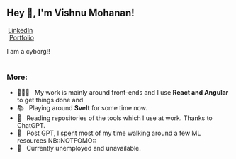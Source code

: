 ## Hey 👋, I'm Vishnu Mohanan!
<a href='https://www.linkedin.com/in/vishnu-mohan-470971179'><img align='left' height='18px'/>LinkedIn</a> <br/>
<a href='https://kingkong26.github.io/myportfolio/'><img align='left' height='18px'/>Portfolio</a>


I am a cyborg!! 
<br/>
<br/>


### More:
- 👨🏻‍💻 &nbsp; My work is mainly around front-ends and I use **React and Angular** to get things done and
- 📚 &nbsp; Playing around **Svelt** for some time now.
- 🌱 &nbsp; Reading repositories of the tools which I use at work. Thanks to ChatGPT.
- 🔭 &nbsp; Post GPT, I spent most of my time walking around a few ML resources NB::NOTFOMO::
- 💬 &nbsp; Currently unemployed and unavailable. 

